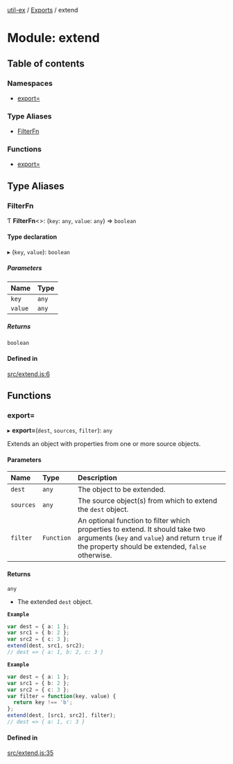 [util-ex](../README.md) / [Exports](../modules.md) / extend

# Module: extend

## Table of contents

### Namespaces

- [export=](extend.export_.md)

### Type Aliases

- [FilterFn](extend.md#filterfn)

### Functions

- [export=](extend.md#export=-1)

## Type Aliases

### FilterFn

Ƭ **FilterFn**\<\>: (`key`: `any`, `value`: `any`) => `boolean`

#### Type declaration

▸ (`key`, `value`): `boolean`

##### Parameters

| Name | Type |
| :------ | :------ |
| `key` | `any` |
| `value` | `any` |

##### Returns

`boolean`

#### Defined in

[src/extend.js:6](https://github.com/snowyu/util-ex.js/blob/cfd4615/src/extend.js#L6)

## Functions

### export&#x3D;

▸ **export=**(`dest`, `sources`, `filter`): `any`

Extends an object with properties from one or more source objects.

#### Parameters

| Name | Type | Description |
| :------ | :------ | :------ |
| `dest` | `any` | The object to be extended. |
| `sources` | `any` | The source object(s) from which to extend the `dest` object. |
| `filter` | `Function` | An optional function to filter which properties to extend. It should take two arguments (`key` and `value`) and return `true` if the property should be extended, `false` otherwise. |

#### Returns

`any`

- The extended `dest` object.

**`Example`**

```ts
var dest = { a: 1 };
var src1 = { b: 2 };
var src2 = { c: 3 };
extend(dest, src1, src2);
// dest => { a: 1, b: 2, c: 3 }
```

**`Example`**

```ts
var dest = { a: 1 };
var src1 = { b: 2 };
var src2 = { c: 3 };
var filter = function(key, value) {
  return key !== 'b';
};
extend(dest, [src1, src2], filter);
// dest => { a: 1, c: 3 }
```

#### Defined in

[src/extend.js:35](https://github.com/snowyu/util-ex.js/blob/cfd4615/src/extend.js#L35)
